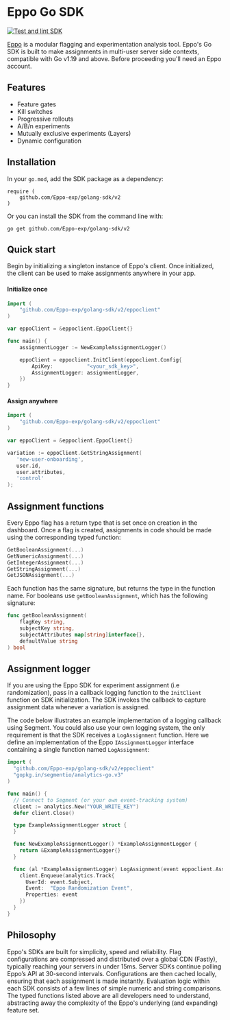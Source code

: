 # Eppo Go SDK

[![Test and lint SDK](https://github.com/Eppo-exp/java-server-sdk/actions/workflows/lint-test-sdk.yml/badge.svg)](https://github.com/Eppo-exp/java-server-sdk/actions/workflows/lint-test-sdk.yml)

[Eppo](https://www.geteppo.com/) is a modular flagging and experimentation analysis tool. Eppo's Go SDK is built to make assignments in multi-user server side contexts, compatible with Go v1.19 and above. Before proceeding you'll need an Eppo account.

## Features

- Feature gates
- Kill switches
- Progressive rollouts
- A/B/n experiments
- Mutually exclusive experiments (Layers)
- Dynamic configuration

## Installation

In your `go.mod`, add the SDK package as a dependency:

```
require (
    github.com/Eppo-exp/golang-sdk/v2
)
```

Or you can install the SDK from the command line with:

```
go get github.com/Eppo-exp/golang-sdk/v2
```

## Quick start

Begin by initializing a singleton instance of Eppo's client. Once initialized, the client can be used to make assignments anywhere in your app.

#### Initialize once

```go
import (
    "github.com/Eppo-exp/golang-sdk/v2/eppoclient"
)

var eppoClient = &eppoclient.EppoClient{}

func main() {
    assignmentLogger := NewExampleAssignmentLogger()

    eppoClient = eppoclient.InitClient(eppoclient.Config{
        ApiKey:           "<your_sdk_key>",
        AssignmentLogger: assignmentLogger,
    })
}
```


#### Assign anywhere

```go
import (
    "github.com/Eppo-exp/golang-sdk/v2/eppoclient"
)

var eppoClient = &eppoclient.EppoClient{}

variation := eppoClient.GetStringAssignment(
   'new-user-onboarding', 
   user.id, 
   user.attributes, 
   'control'
);
```

## Assignment functions

Every Eppo flag has a return type that is set once on creation in the dashboard. Once a flag is created, assignments in code should be made using the corresponding typed function: 

```go
GetBooleanAssignment(...)
GetNumericAssignment(...)
GetIntegerAssignment(...)
GetStringAssignment(...)
GetJSONAssignment(...)
```

Each function has the same signature, but returns the type in the function name. For booleans use `getBooleanAssignment`, which has the following signature:

```go
func getBooleanAssignment(
	flagKey string, 
	subjectKey string, 
	subjectAttributes map[string]interface{}, 
	defaultValue string
) bool
  ```

## Assignment logger 

If you are using the Eppo SDK for experiment assignment (i.e randomization), pass in a callback logging function to the `InitClient` function on SDK initialization. The SDK invokes the callback to capture assignment data whenever a variation is assigned.

The code below illustrates an example implementation of a logging callback using Segment. You could also use your own logging system, the only requirement is that the SDK receives a `LogAssignment` function. Here we define an implementation of the Eppo `IAssignmentLogger` interface containing a single function named `LogAssignment`:


```go
import (
  "github.com/Eppo-exp/golang-sdk/v2/eppoclient"
  "gopkg.in/segmentio/analytics-go.v3"
)

func main() {
  // Connect to Segment (or your own event-tracking system)
  client := analytics.New("YOUR_WRITE_KEY")
  defer client.Close()

  type ExampleAssignmentLogger struct {
  }

  func NewExampleAssignmentLogger() *ExampleAssignmentLogger {
    return &ExampleAssignmentLogger{}
  }

  func (al *ExampleAssignmentLogger) LogAssignment(event eppoclient.AssignmentEvent) {
    client.Enqueue(analytics.Track{
      UserId: event.Subject,
      Event:  "Eppo Randomization Event",
      Properties: event
    })
  }
}
```

## Philosophy

Eppo's SDKs are built for simplicity, speed and reliability. Flag configurations are compressed and distributed over a global CDN (Fastly), typically reaching your servers in under 15ms. Server SDKs continue polling Eppo’s API at 30-second intervals. Configurations are then cached locally, ensuring that each assignment is made instantly. Evaluation logic within each SDK consists of a few lines of simple numeric and string comparisons. The typed functions listed above are all developers need to understand, abstracting away the complexity of the Eppo's underlying (and expanding) feature set.
